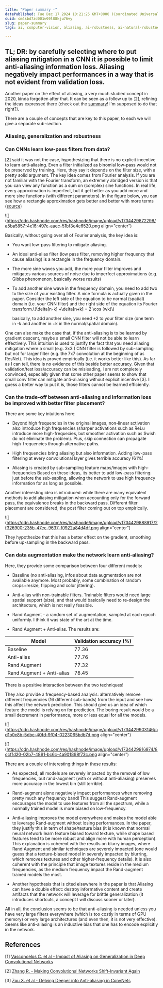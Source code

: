```yaml
---
title: "Paper summary -"
datePublished: Tue Dec 17 2024 10:21:25 GMT+0000 (Coordinated Universal Time)
cuid: cm4sbd7zd001w09l88kju76vy
slug: paper-summary
tags: ai, computer-vision, aliasing, ai-robustness, ai-natural-robustness, ai-spatial-robustness

---
```


## TL; DR: by carefully selecting where to put aliasing mitigation in a CNN it is possible to limit anti-aliasing information loss. Aliasing negatively impact performances in a way that is not evident from validation loss.

Another paper on the effect of aliasing, a very much studied concept in 2020, kinda forgotten after that. It can be seen as a follow up to \[2\], refining the ideas expressed there (check out the [summary](https://robustramblings.hashnode.dev/paper-summary-making-convolutional-networks-shift-invariant-again)! I'm supposed to do that right?).

There are a couple of concepts that are key to this paper, to each we will give a separate sub-section.

### Aliasing, generalization and robustness

### Can CNNs learn low-pass filters from data?

\[2\] said it was not the case, hypothesizing that there is no explicit incentive to learn anti-aliasing. Even a filter initialized as binomial low-pass would not be preserved by training. Here, they say it depends on the filter size, with a pretty solid argument. The key idea comes from Fourier analysis. If you are not familiar with the Fourier transform, an extremely abridged version is that you can view any function as a sum on (complex) sine functions. In real life, every approximation is imperfect, but it get better as you add more and more sine functions (with different parameters). In the figure below, you can see how a rectangle approximation gets better and better with more terms ([source](https://www.researchgate.net/publication/337768291_FFT-based_solver_for_higher-order_and_multi-phase-field_fracture_models_applied_to_strongly_anisotropic_brittle_materials_and_poly-crystals))

![](https://cdn.hashnode.com/res/hashnode/image/upload/v1734429872298/a5ba5857-4e16-497e-aaec-51bf3e4e6520.png align="center")

Basically, without going over all of Fourier analysis, the key idea is:

* You want low-pass filtering to mitigate aliasing.
    
* An ideal anti-alias filter (low pass filter, removing higher frequency that cause aliasing) is a rectangle in the frequency domain.
    
* The more sine waves you add, the more your filter improves and mitigates various sources of noise due to imperfect approximations (e.g. Gibbs phenomenon, basically worse results)
    
* To add another sine wave in the frequency domain, you need to add two to the size of your existing filter. A nice formula is actually given in the paper. Consider the left side of the equation to be normal (spatial) domain (i.e. your CNN filter) and the right side of the equation its Fourier transform.\\(\delta[n-k] +\delta[n+k] = 2 \cos (wk)\\)
    
    basically, to add another sine, you need +2 to your filter size (one term in -k and another in +k in the normal/spatial domain).
    

One can also make the case that, if the anti-aliasing is to be learned by gradient descent, maybe a small CNN filter will not be able to learn effectively. This intuition is used to justify the fact that you need aliasing mitigation where a small (e.g. 3x3 ) CNN filter is followed by sub-sampling but not for larger filter (e.g. the 7x7 convolution at the beginning of as ResNet). This idea is proved empirically (i.e. it works better like this). As far as I can tell, there is no evidence of this beside better accuracy. Given that validation/test loss/accuracy can be misleading, I am not completely convinced, especially given that some other paper seems to show that small conv filter can mitigate anti-aliasing without explicit incentive \[3\]. I guess a better way to put it is, those filters cannot be learned efficiently.

### Can the trade-off between anti-aliasing and information loss be improved with better filter placement?

There are some key intuitions here:

* Beyond high frequencies in the original images, non-linear activation also introduce high frequencies (sharper activations such as ReLu introduce more high-frequecies, but smoother activation such as Swish do not eliminate the problem). Plus, skip connection can propagate high-frequencies through alternative paths.
    
* High frequencies bring aliasing but also information. Adding low-pass filtering at every convolutional layer gives terrible accuracy (61%)
    
* Aliasing is created by sub-sampling feature maps/images with high-frequencies Based on these ideas, its better to add low-pass filtering just before the sub-sapling, allowing the network to use high frequency information for as long as possible.
    

Another interesting idea is introduced: while there are many equivalent methods to add aliasing mitigation when accounting only for the forward pass, the equivalence breaks in the backward pass. Different filter placement are considered, the post filter coming out on top empirically.

![](https://cdn.hashnode.com/res/hashnode/image/upload/v1734429888917/2f326900-235b-47ec-9637-f0922a84d4df.png align="center")

They hypothesize that this has a better effect on the gradient, smoothing before up-sampling in the backward pass.

### Can data augmentation make the network learn anti-aliasing?

Here, they provide some comparison between four different models:

* Baseline (no anti-aliasing, infos about data augmentation are not available anymore. Most probably, some combination of random crops+resize, flipping and color jittering).
    
* Anti-alias with non-trainable filters. Trainable filters would need large spatial support (size), and that would basically need to re-design the architecture, which is not really feasible.
    
* Rand Augment - a random set of augmentation, sampled at each epoch uniformly. I think it was state of the art at the time.
    
* Rand Augment + Anti-alias. The results are:
    

| Model | Validation accuracy (%) |
| --- | --- |
| Baseline | 77.36 |
| Anti-alias | 77.76 |
| Rand Augment | 77.32 |
| Rand Augment + Anti-alias | 78.45 |

There is a positive interaction between the two techniques!

They also provide a frequency-based analysis: alternatively remove different frequencies (16 different sub-bands) from the input and see how this affect the network prediction. This should give us an idea of which feature the model is relying on for prediction. The boring result would be a small decrement in performance, more or less equal for all the models.

![](https://cdn.hashnode.com/res/hashnode/image/upload/v1734429903146/cd1b0c8b-5dbc-40fd-9f04-0223065bdb7d.png align="center")

![](https://cdn.hashnode.com/res/hashnode/image/upload/v1734429916874/8ccf1d20-02b7-4891-bc6c-4a901898f73c.png align="center")

There are a couple of interesting things in these results:

* As expected, all models are severely impacted by the removal of low frequencies, but rand-augment (with or without anti-aliasing) preserves more accuracy in the lowest bin (still terrible).
    
* Rand-augment alone negatively impact performances when removing pretty much any frequency band! This suggest Rand-augment encourages the model to use features from all the spectrum, while a normally trained model is more biased on low-frequency.
    
* Anti-aliasing improves the model everywhere and makes the model able to leverage Rand-augment without losing performances. In the paper, they justify this in term of shape/texture bias (it is known that normal neural network learn feature biased toward texture, while shape based features tend to be more robust and align more with human perception). This explanation is coherent with the results on blurry images, where Rand Augment and similar techniques are severely impacted (one would guess that a texture-biased model in severely impacted by blurring, which removes textures and other higher-frequency details). It is also coherent with the principle that image textures reside in the medium frequencies, as the medium frequency impact the Rand-augment trained models the most.
    
* Another hypothesis that is cited elsewhere in the paper is that Aliasing can have a double effect: destroy informative content and create artifacts that the network will leverage for brittle generalization (it introduces shortcuts, a concept I will discuss sooner or later).
    

All in all, the conclusion seems to be that anti-aliasing is needed unless you have very large filters everywhere (which is too costly in terms of GPU memory) or very large architectures (and even then, it is not very effective). Seems like anti-aliasing is an inductive bias that one has to encode explicitly in the network.

## References

\[1\] [Vasconcelos C. et al - Impact of Aliasing on Generalization in Deep Convolutional Networks](https://arxiv.org/abs/2108.03489)

\[2\] [Zhang R. - Making Convolutional Networks Shift-Invariant Again](https://arxiv.org/abs/1904.11486)

\[3\] [Zou X. et al - Delving Deeper into Anti-aliasing in ConvNets](https://arxiv.org/abs/2008.09604)